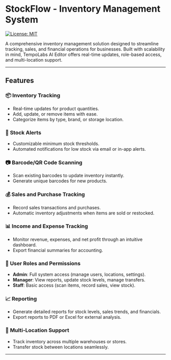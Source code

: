 # StockFlow - Inventory Management System

[![License: MIT](https://img.shields.io/badge/License-MIT-yellow.svg)](https://opensource.org/licenses/MIT)

A comprehensive inventory management solution designed to streamline tracking, sales, and financial operations for businesses. Built with scalability in mind, TempoLabs AI Editor offers real-time updates, role-based access, and multi-location support.

---

## Features

### 📦 **Inventory Tracking**
- Real-time updates for product quantities.
- Add, update, or remove items with ease.
- Categorize items by type, brand, or storage location.

### 🔔 **Stock Alerts**
- Customizable minimum stock thresholds.
- Automated notifications for low stock via email or in-app alerts.

### 📷 **Barcode/QR Code Scanning**
- Scan existing barcodes to update inventory instantly.
- Generate unique barcodes for new products.

### 💰 **Sales and Purchase Tracking**
- Record sales transactions and purchases.
- Automatic inventory adjustments when items are sold or restocked.

### 📊 **Income and Expense Tracking**
- Monitor revenue, expenses, and net profit through an intuitive dashboard.
- Export financial summaries for accounting.

### 👥 **User Roles and Permissions**
- **Admin**: Full system access (manage users, locations, settings).
- **Manager**: View reports, update stock levels, manage transfers.
- **Staff**: Basic access (scan items, record sales, view stock).

### 📈 **Reporting**
- Generate detailed reports for stock levels, sales trends, and financials.
- Export reports to PDF or Excel for external analysis.

### 🏪 **Multi-Location Support**
- Track inventory across multiple warehouses or stores.
- Transfer stock between locations seamlessly.

---
